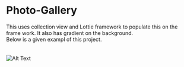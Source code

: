 # Photo-Gallery
This uses collection view and Lottie framework to populate this on the frame work. It also has gradient on the background. <br/>
Below is a given exampl of this project.<br/><br/><br/>
![Alt Text](https://github.com/amith156/Photo-Gallery/blob/master/image1.gif)
